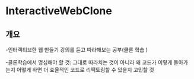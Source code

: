 # InteractiveWebClone

<h2>개요</h2>
<p>-인터랙티브한 웹 만들기 강의를 듣고 따라해보는 공부(클론 학습 )</p>
<p>-클론학습에서 명심해야 할 것: 그대로 따라치는 것이 아니라 왜 코드가 이렇게 돌아가는지 어떻게 하면 더 효율적인 코드로 리팩토링할 수 있을지 고민할 것</p>
